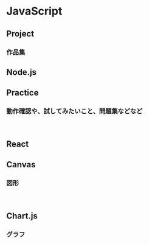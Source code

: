 # JavaScript
## Project
### 作品集
## Node.js
## Practice
### 動作確認や、試してみたいこと、問題集などなど  
</br>

## React
## Canvas
### 図形
</br>

## Chart.js
### グラフ
</br>

